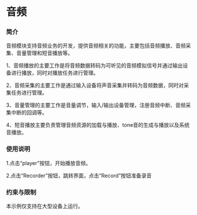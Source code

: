 # 音频<a name="ZH-CN_TOPIC_0000001080471662"></a>

### 简介

音频模块支持音频业务的开发，提供音频相关的功能，主要包括音频播放、音频采集、音量管理和短音播放等。

1、音频播放的主要工作是将音频数据转码为可听见的音频模拟信号并通过输出设备进行播放，同时对播放任务进行管理。

2、音频采集的主要工作是通过输入设备将声音采集并转码为音频数据，同时对采集任务进行管理。

3、音量管理的主要工作是音量调节，输入/输出设备管理，注册音频中断、音频采集中断的回调等。

4、短音播放主要负责管理音频资源的加载与播放、tone音的生成与播放以及系统音播放。

### 使用说明

1.点击“player”按钮，开始播放音频。

2.点击“Recorder”按钮，跳转界面，点击“Record”按钮准备录音

### 约束与限制

本示例仅支持在大型设备上运行。

